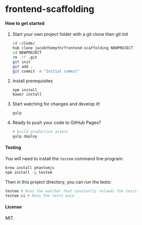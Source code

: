 # frontend-scaffolding

#### How to get started

1. Start your own project folder with a git clone then git init

    ```sh
    cd ~/Code/
    hub clone jacobthemyth/frontend-scaffolding NEWPROJECT
    cd NEWPROJECT
    rm -rf .git
    git init
    git add .
    git commit -m "Initial commit"
    ```

2. Install prerequisites

    ```sh
    npm install
    bower install
    ```

3. Start watching for changes and develop it!

    ```sh
    gulp
    ```

4. Ready to push your code to GitHub Pages?

    ```sh
    # build production assets
    gulp deploy
    ```

#### Testing
You will need to install the `testem` command line program:

```sh
brew install phantomjs
npm install -g testem
```

Then in this project directory, you can run the tests:

```sh
testem # Runs the watcher that constantly reloads the tests
testem ci # Runs the tests once
```

#### License

MIT.

